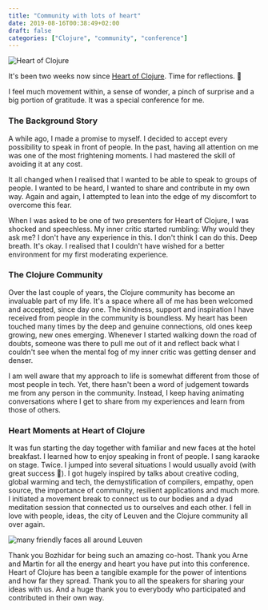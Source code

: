 ```yaml
---
title: "Community with lots of heart"
date: 2019-08-16T00:38:49+02:00
draft: false
categories: ["Clojure", "community", "conference"]
---
```


![Heart of Clojure](/img/heartOfClojure.jpeg)

It's been two weeks now since [Heart of Clojure](https://heartofclojure.eu/). Time for reflections. 🌟

I feel much movement within, a sense of wonder, a pinch of surprise and a big portion of gratitude. It was a special conference for me.

### The Background Story

A while ago, I made a promise to myself. I decided to accept every possibility to speak in front of people. In the past, having all attention on me was one of the most frightening moments. I had mastered the skill of avoiding it at any cost.

It all changed when I realised that I wanted to be able to speak to groups of people. I wanted to be heard, I wanted to share and contribute in my own way. Again and again, I attempted to lean into the edge of my discomfort to overcome this fear.

When I was asked to be one of two presenters for Heart of Clojure, I was shocked and speechless. My inner critic started rumbling: Why would they ask me? I don't have any experience in this. I don't think I can do this. Deep breath. It's okay. I realised that I couldn't have wished for a better environment for my first moderating experience.

### The Clojure Community

Over the last couple of years, the Clojure community has become an invaluable part of my life. It's a space where all of me has been welcomed and accepted, since day one. The kindness, support and inspiration I have received from people in the community is boundless. My heart has been touched many times by the deep and genuine connections, old ones keep growing, new ones emerging. Whenever I started walking down the road of doubts, someone was there to pull me out of it and reflect back what I couldn't see when the mental fog of my inner critic was getting denser and denser.

I am well aware that my approach to life is somewhat different from those of most people in tech. Yet, there hasn't been a word of judgement towards me from any person in the community. Instead, I keep having animating conversations where I get to share from my experiences and learn from those of others.

### Heart Moments at Heart of Clojure

It was fun starting the day together with familiar and new faces at the hotel breakfast. I learned how to enjoy speaking in front of people. I sang karaoke on stage. Twice. I jumped into several situations I would usually avoid (with great success 💃). I got hugely inspired by talks about creative coding, global warming and tech, the demystification of compilers, empathy, open source, the importance of community, resilient applications and much more. I initiated a movement break to connect us to our bodies and a dyad meditation session that connected us to ourselves and each other. I fell in love with people, ideas, the city of Leuven and the Clojure community all over again.

![many friendly faces all around Leuven](/img/leuvenHoChosts.jpg)

Thank you Bozhidar for being such an amazing co-host. Thank you Arne and Martin for all the energy and heart you have put into this conference. Heart of Clojure has been a tangible example for the power of intentions and how far they spread. Thank you to all the speakers for sharing your ideas with us. And a huge thank you to everybody who participated and contributed in their own way.
